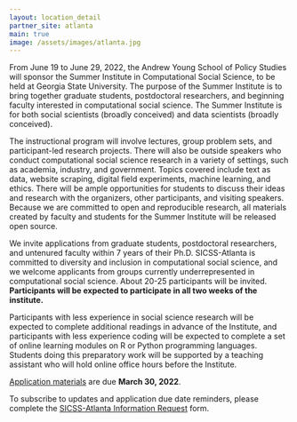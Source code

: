 ```yaml
---
layout: location_detail
partner_site: atlanta
main: true
image: /assets/images/atlanta.jpg
---
```


From June 19 to June 29, 2022, the Andrew Young School of Policy Studies will sponsor the Summer Institute in Computational Social Science, to be held at Georgia State University. The purpose of the Summer Institute is to bring together graduate students, postdoctoral researchers, and beginning faculty interested in computational social science. The Summer Institute is for both social scientists (broadly conceived) and data scientists (broadly conceived).

The instructional program will involve lectures, group problem sets, and participant-led research projects. There will also be outside speakers who conduct computational social science research in a variety of settings, such as academia, industry, and government. Topics covered include text as data, website scraping, digital field experiments, machine learning, and ethics. There will be ample opportunities for students to discuss their ideas and research with the organizers, other participants, and visiting speakers. Because we are committed to open and reproducible research, all materials created by faculty and students for the Summer Institute will be released open source.

We invite applications from graduate students, postdoctoral researchers, and untenured faculty within 7 years of their Ph.D. SICSS-Atlanta is committed to diversity and inclusion in computational social science, and we welcome applicants from groups currently underrepresented in computational social science. About 20-25 participants will be invited. <strong>Participants will be expected to participate in all two weeks of the institute.</strong>

Participants with less experience in social science research will be expected to complete additional readings in advance of the Institute, and participants with less experience coding will be expected to complete a set of online learning modules on R or Python programming languages. Students doing this preparatory work will be supported by a teaching assistant who will hold online office hours before the Institute.

[Application materials](https://compsocialscience.github.io/summer-institute/2022/atlanta/apply) are due <strong>March 30, 2022</strong>.

To subscribe to updates and application due date reminders, please complete the [SICSS-Atlanta Information Request](https://forms.gle/tdTH2wHB5KAmJg149) form.

